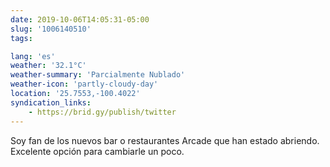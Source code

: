 ```yaml
---
date: 2019-10-06T14:05:31-05:00
slug: '1006140510'
tags:

lang: 'es'
weather: '32.1°C'
weather-summary: 'Parcialmente Nublado'
weather-icon: 'partly-cloudy-day'
location: '25.7553,-100.4022'
syndication_links:
    - https://brid.gy/publish/twitter
---
```

Soy fan de los nuevos bar o restaurantes Arcade que han estado abriendo. 
Excelente opción para cambiarle un poco.